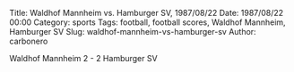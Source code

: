 Title: Waldhof Mannheim vs. Hamburger SV, 1987/08/22
Date: 1987/08/22 00:00
Category: sports
Tags: football, football scores, Waldhof Mannheim, Hamburger SV
Slug: waldhof-mannheim-vs-hamburger-sv
Author: carbonero


Waldhof Mannheim 2 - 2 Hamburger SV
